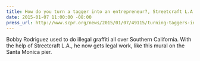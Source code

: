 ```yaml
---
title: How do you turn a tagger into an entrepreneur?, Streetcraft L.A., KPCC
date: 2015-01-07 11:00:00 -08:00
press_url: http://www.scpr.org/news/2015/01/07/49115/turning-taggers-into-entrepreneurs/
---
```


Bobby Rodriguez used to do illegal graffiti all over Southern California. With the help of Streetcraft L.A., he now gets legal work, like this mural on the Santa Monica pier.
